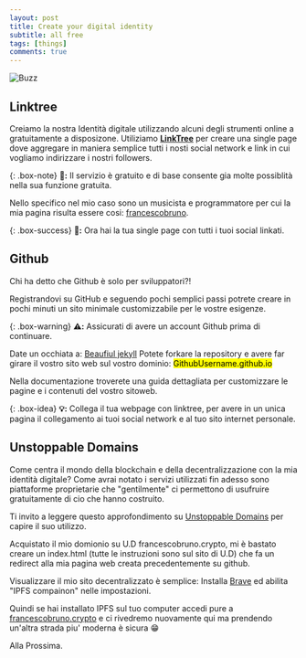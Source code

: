 ```yaml
---
layout: post
title: Create your digital identity
subtitle: all free
tags: [things]
comments: true
---
```


![Buzz](https://media.makeameme.org/created/codes-codes.jpg)

## Linktree

Creiamo la nostra Identità digitale utilizzando alcuni degli strumenti online a gratuitamente a disposizone.
Utiliziamo **[LinkTree](https://linktr.ee/)** per creare una single page dove aggregare in maniera semplice 
tutti i nosti social network e link in cui vogliamo indirizzare i nostri followers.

{: .box-note}
**👏:** Il servizio è gratuito e di base consente gia molte possiblità nella sua funzione gratuita.


Nello specifico nel mio caso sono un musicista e programmatore per cui la mia pagina risulta essere cosi:
[francescobruno](https://linktr.ee/francescobruno).

{: .box-success}
**🚀:** Ora hai la tua single page con tutti i tuoi social linkati.

## Github

Chi ha detto che Github è solo per sviluppatori?!

Registrandovi su GitHub e seguendo pochi semplici passi potrete creare in pochi minuti un sito minimale
customizzabile per le vostre esigenze.

{: .box-warning}
**⚠️:** Assicurati di avere un account Github prima di continuare.

Date un occhiata a: [Beaufiul jekyll](https://beautifuljekyll.com/)
Potete forkare la repository e avere far girare il vostro sito web sul vostro dominio: <mark>GithubUsername.github.io</mark>

Nella documentazione troverete una guida dettagliata per customizzare le pagine e i contenuti del vostro sitoweb.

{: .box-idea}
**💡:** Collega il tua webpage con linktree, per avere in un unica pagina il collegamento ai tuoi social network e al tuo sito internet personale. 

## Unstoppable Domains

Come centra il mondo della blockchain e della decentralizzazione con la mia identità digitale?
Come avrai notato i servizi utilizzati fin adesso sono piattaforme proprietarie che "gentilmente" ci permettono di usufruire 
gratuitamente di cio che hanno costruito.

Ti invito a leggere questo approfondimento su [Unstoppable Domains](https://www.criptonauti.it/recensione-unstoppable-domains-come-funzionano-i-crypto-domini/#:~:text=Cos'%C3%A8%20Unstoppable%20Domains%3F,scambio%20di%20criptovalute%20tra%20utenti) per capire il suo utilizzo.

Acquistato il mio domionio su U.D francescobruno.crypto, mi è bastato creare un index.html (tutte le instruzioni sono sul sito di U.D) che fa un redirect alla mia pagina web creata precedentemente su github.

Visualizzare il mio sito decentralizzato è semplice:
Installa [Brave](https://brave.com/) ed abilita "IPFS compainon" nelle impostazioni.

Quindi se hai installato IPFS sul tuo computer accedi pure a [francescobruno.crypto](https://francescobruno.crypto) e ci rivedremo nuovamente qui ma prendendo un'altra strada piu' moderna è sicura 😁


Alla Prossima.





